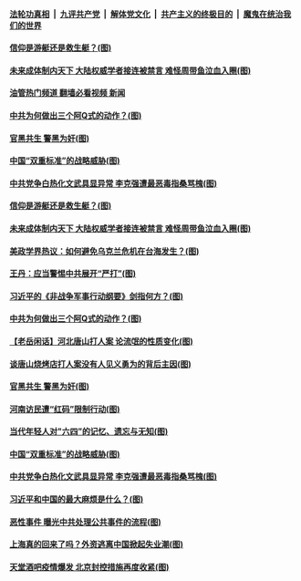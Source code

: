 ####  [法轮功真相](../../../../basic/blob/master/README.md?t=06161701) &nbsp;|&nbsp; [九评共产党](../../../../9ping.md/blob/master/README.md?t=06161701) &nbsp;|&nbsp; [解体党文化](../../../../jtdwh.md/blob/master/README.md?t=06161701)  &nbsp;|&nbsp; [共产主义的终极目的](../../../../gczydzjmd.md/blob/master/README.md?t=06161701) &nbsp;|&nbsp; [魔鬼在统治我们的世界](../../../../mgztzwmdsj.md/blob/master/README.md?t=06161701) 

#### [信仰是游艇还是救生艇？(图)](../pages/p4/1009320.md?t=06161701) 

#### [未来成体制内天下 大陆权威学者接连被禁言 难怪周带鱼泣血入圈(图)](../pages/p4/1009299.md?t=06161701) 

#### [油管热门频道 翻墙必看视频 新闻](http://45.76.130.85:81/youtube.html?06161701)

#### [中共为何做出三个阿Q式的动作？(图)](../pages/p4/1009311.md?t=06161701) 

#### [官黑共生 警黑为奸(图)](../pages/p4/1009201.md?t=06161701) 

#### [中国“双重标准”的战略威胁(图)](../pages/p4/1009197.md?t=06161701) 

#### [中共党争白热化文武具显异常 李克强遭最恶毒指桑骂槐(图)](../pages/p4/1009176.md?t=06161701) 

#### [信仰是游艇还是救生艇？(图)](../pages/p4/1009320.md?t=06161701) 

#### [未来成体制内天下 大陆权威学者接连被禁言 难怪周带鱼泣血入圈(图)](../pages/p4/1009299.md?t=06161701) 

#### [美政学界热议：如何避免乌克兰危机在台海发生？(图)](../pages/p4/1009315.md?t=06161701) 

#### [王丹：应当警惕中共展开“严打”(图)](../pages/p4/1009313.md?t=06161701) 

#### [习近平的《非战争军事行动纲要》剑指何方？(图)](../pages/p4/1009312.md?t=06161701) 

#### [中共为何做出三个阿Q式的动作？(图)](../pages/p4/1009311.md?t=06161701) 


#### [【老岳闲话】河北唐山打人案 论流氓的性质变化(图)](../pages/p4/1009231.md?t=06161701) 

#### [谈唐山烧烤店打人案没有人见义勇为的背后主因(图)](../pages/p4/1009217.md?t=06161701) 

#### [官黑共生 警黑为奸(图)](../pages/p4/1009201.md?t=06161701) 

#### [河南访民遭“红码”限制行动(图)](../pages/p4/1009204.md?t=06161701) 

#### [当代年轻人对"六四”的记忆、遗忘与无知(图)](../pages/p4/1009199.md?t=06161701) 

#### [中国“双重标准”的战略威胁(图)](../pages/p4/1009197.md?t=06161701) 

#### [中共党争白热化文武具显异常 李克强遭最恶毒指桑骂槐(图)](../pages/p4/1009176.md?t=06161701) 

#### [习近平和中国的最大麻烦是什么？(图)](../pages/p4/1009196.md?t=06161701) 



#### [恶性事件 曝光中共处理公共事件的流程(图)](../pages/p4/1009116.md?t=06161701) 

#### [上海真的回来了吗？外资逃离中国掀起失业潮(图)](../pages/p4/1009114.md?t=06161701) 

#### [天堂酒吧疫情爆发 北京封控措施再度收紧(图)](../pages/p4/1009113.md?t=06161701) 

<img src='http://gfw-breaker.win/goodnews/indexes/p4.md' width='0px' height='0px'/>
